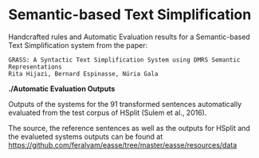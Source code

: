 # Semantic-based Text Simplification

Handcrafted rules and Automatic Evaluation results for a Semantic-based Text Simplification system from the paper:

```
GRASS: A Syntactic Text Simplification System using DMRS Semantic Representations 
Rita Hijazi, Bernard Espinasse, Núria Gala
```
**./Automatic Evaluation Outputs**

Outputs of the systems for the 91 transformed sentences automatically evaluated from the test corpus of HSplit (Sulem et al., 2016). 

The source, the reference sentences as well as the outputs for HSplit and the evalueted systems outputs can be found at 
https://github.com/feralvam/easse/tree/master/easse/resources/data 
 

